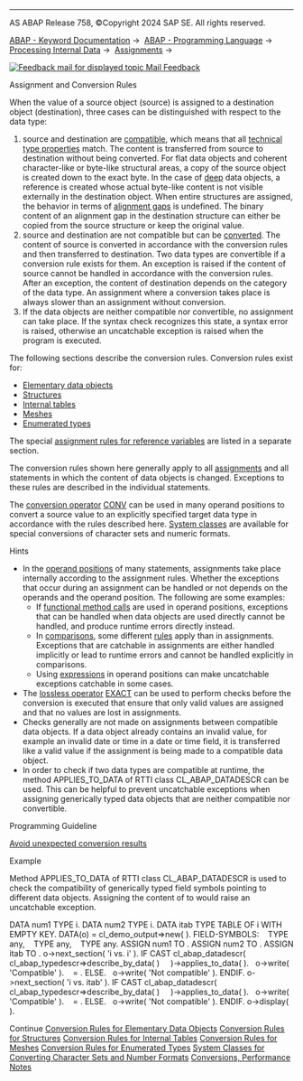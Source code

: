   

* * *

AS ABAP Release 758, ©Copyright 2024 SAP SE. All rights reserved.

[ABAP - Keyword Documentation](javascript:call_link\('abenabap.htm'\)) →  [ABAP - Programming Language](javascript:call_link\('abenabap_reference.htm'\)) →  [Processing Internal Data](javascript:call_link\('abenabap_data_working.htm'\)) →  [Assignments](javascript:call_link\('abenvalue_assignments.htm'\)) → 

 [![](Mail.gif?object=Mail.gif "Feedback mail for displayed topic") Mail Feedback](mailto:f1_help@sap.com?subject=Feedback%20on%20ABAP%20Documentation&body=Document:%20Assignment%20and%20Conversion%20Rules%2C%20ABENCONVERSION_RULES%2C%20758%0D%0A%0D%0AError:%0D%0A%0D%0A%0D%0A%0D%0ASuggestion%20for%20improvement:)

Assignment and Conversion Rules

When the value of a source object (source) is assigned to a destination object (destination), three cases can be distinguished with respect to the data type:

1.  source and destination are [compatible](javascript:call_link\('abencompatible_glosry.htm'\) "Glossary Entry"), which means that all [technical type properties](javascript:call_link\('abentechnical_type_prpt_glosry.htm'\) "Glossary Entry") match. The content is transferred from source to destination without being converted. For flat data objects and coherent character-like or byte-like structural areas, a copy of the source object is created down to the exact byte. In the case of [deep](javascript:call_link\('abendeep_glosry.htm'\) "Glossary Entry") data objects, a reference is created whose actual byte-like content is not visible externally in the destination object. When entire structures are assigned, the behavior in terms of [alignment gaps](javascript:call_link\('abenalignment_gap_glosry.htm'\) "Glossary Entry") is undefined. The binary content of an alignment gap in the destination structure can either be copied from the source structure or keep the original value.
2.  source and destination are not compatible but can be [converted](javascript:call_link\('abenconvertible_glosry.htm'\) "Glossary Entry"). The content of source is converted in accordance with the conversion rules and then transferred to destination. Two data types are convertible if a conversion rule exists for them. An exception is raised if the content of source cannot be handled in accordance with the conversion rules. After an exception, the content of destination depends on the category of the data type. An assignment where a conversion takes place is always slower than an assignment without conversion.
3.  If the data objects are neither compatible nor convertible, no assignment can take place. If the syntax check recognizes this state, a syntax error is raised, otherwise an uncatchable exception is raised when the program is executed.

The following sections describe the conversion rules. Conversion rules exist for:

-   [Elementary data objects](javascript:call_link\('abenconversion_elementary.htm'\))
-   [Structures](javascript:call_link\('abenconversion_struc.htm'\))
-   [Internal tables](javascript:call_link\('abenconversion_itab.htm'\))
-   [Meshes](javascript:call_link\('abenconversion_mesh.htm'\))
-   [Enumerated types](javascript:call_link\('abenconversion_enumerated.htm'\))

The special [assignment rules for reference variables](javascript:call_link\('abenconversion_references.htm'\)) are listed in a separate section.

The conversion rules shown here generally apply to all [assignments](javascript:call_link\('abenequals_operator.htm'\)) and all statements in which the content of data objects is changed. Exceptions to these rules are described in the individual statements.

The [conversion operator](javascript:call_link\('abenconversion_operator_glosry.htm'\) "Glossary Entry") [CONV](javascript:call_link\('abenconstructor_expression_conv.htm'\)) can be used in many operand positions to convert a source value to an explicitly specified target data type in accordance with the rules described here. [System classes](javascript:call_link\('abencl_abap_conv.htm'\)) are available for special conversions of character sets and numeric formats.

Hints

-   In the [operand positions](javascript:call_link\('abenoperand_position_glosry.htm'\) "Glossary Entry") of many statements, assignments take place internally according to the assignment rules. Whether the exceptions that occur during an assignment can be handled or not depends on the operands and the operand position. The following are some examples:
    -   If [functional method calls](javascript:call_link\('abapcall_method_functional.htm'\)) are used in operand positions, exceptions that can be handled when data objects are used directly cannot be handled, and produce runtime errors directly instead.
    -   In [comparisons](javascript:call_link\('abenlogexp.htm'\)), some different [rules](javascript:call_link\('abenlogexp_rules_operands.htm'\)) apply than in assignments. Exceptions that are catchable in assignments are either handled implicitly or lead to runtime errors and cannot be handled explicitly in comparisons.
    -   Using [expressions](javascript:call_link\('abenexpression_glosry.htm'\) "Glossary Entry") in operand positions can make uncatchable exceptions catchable in some cases.
-   The [lossless operator](javascript:call_link\('abenlossless_operator_glosry.htm'\) "Glossary Entry") [EXACT](javascript:call_link\('abenconstructor_expression_exact.htm'\)) can be used to perform checks before the conversion is executed that ensure that only valid values are assigned and that no values are lost in assignments.
-   Checks generally are not made on assignments between compatible data objects. If a data object already contains an invalid value, for example an invalid date or time in a date or time field, it is transferred like a valid value if the assignment is being made to a compatible data object.
-   In order to check if two data types are compatible at runtime, the method APPLIES\_TO\_DATA of RTTI class CL\_ABAP\_DATADESCR can be used. This can be helpful to prevent uncatchable exceptions when assigning generically typed data objects that are neither compatible nor convertible.

Programming Guideline

[Avoid unexpected conversion results](javascript:call_link\('abenuse_conversion_rules_guidl.htm'\) "Guideline")

Example

Method APPLIES\_TO\_DATA of RTTI class CL\_ABAP\_DATADESCR is used to check the compatibility of generically typed field symbols pointing to different data objects. Assigning the content of <fs1> to <fs3> would raise an uncatchable exception.

DATA num1 TYPE i.
DATA num2 TYPE i.
DATA itab TYPE TABLE OF i WITH EMPTY KEY.
DATA(o) = cl\_demo\_output=>new( ).
FIELD-SYMBOLS:
  <fs1> TYPE any,
  <fs2> TYPE any,
  <fs3> TYPE any.
ASSIGN num1 TO <fs1>.
ASSIGN num2 TO <fs2>.
ASSIGN itab TO <fs3>.
o->next\_section( 'i vs. i' ).
IF CAST cl\_abap\_datadescr( cl\_abap\_typedescr=>describe\_by\_data( <fs1> )
    )->applies\_to\_data( <fs2> ).
  o->write( 'Compatible' ).
  <fs1> = <fs2>.
ELSE.
  o->write( 'Not compatible' ).
ENDIF.
o->next\_section( 'i vs. itab' ).
IF CAST cl\_abap\_datadescr( cl\_abap\_typedescr=>describe\_by\_data( <fs1> )
    )->applies\_to\_data( <fs3> ).
  o->write( 'Compatible' ).
  <fs1> = <fs3>.
ELSE.
  o->write( 'Not compatible' ).
ENDIF.
o->display( ).

Continue
[Conversion Rules for Elementary Data Objects](javascript:call_link\('abenconversion_elementary.htm'\))
[Conversion Rules for Structures](javascript:call_link\('abenconversion_struc.htm'\))
[Conversion Rules for Internal Tables](javascript:call_link\('abenconversion_itab.htm'\))
[Conversion Rules for Meshes](javascript:call_link\('abenconversion_mesh.htm'\))
[Conversion Rules for Enumerated Types](javascript:call_link\('abenconversion_enumerated.htm'\))
[System Classes for Converting Character Sets and Number Formats](javascript:call_link\('abencl_abap_conv.htm'\))
[Conversions, Performance Notes](javascript:call_link\('abenconversion_perfo.htm'\))